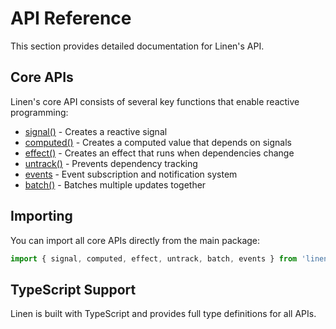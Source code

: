 # API Reference

This section provides detailed documentation for Linen's API.

## Core APIs

Linen's core API consists of several key functions that enable reactive programming:

- [signal()](/api/signal) - Creates a reactive signal
- [computed()](/api/computed) - Creates a computed value that depends on signals
- [effect()](/api/effect) - Creates an effect that runs when dependencies change
- [untrack()](/api/untrack) - Prevents dependency tracking
- [events](/api/events) - Event subscription and notification system
- [batch()](/api/batch) - Batches multiple updates together

## Importing

You can import all core APIs directly from the main package:

```typescript
import { signal, computed, effect, untrack, batch, events } from 'linen';
```

## TypeScript Support

Linen is built with TypeScript and provides full type definitions for all APIs.
